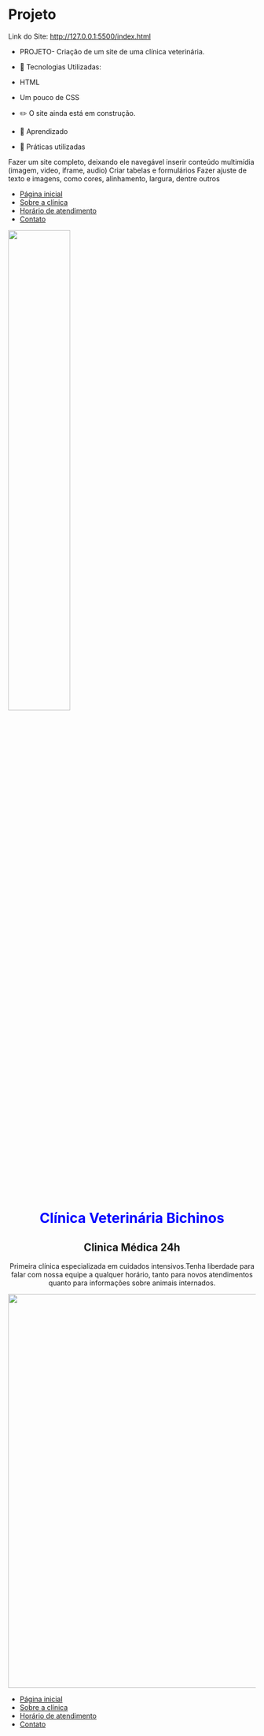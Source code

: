 # Projeto
Link do Site: http://127.0.0.1:5500/index.html

- PROJETO- Criação de um site de uma clínica veterinária.

- 🎯 Tecnologias Utilizadas:
- HTML
- Um pouco de CSS

- ✏️ O site ainda está em construção.
- 📝 Aprendizado
- 📖  Práticas utilizadas

Fazer um site completo, deixando ele navegável
inserir conteúdo multimídia (imagem, video, iframe, audio)
Criar tabelas e formulários
Fazer ajuste de texto e imagens, como cores, alinhamento, largura, dentre outros

<!DOCTYPE html>
<html lang="en">
<head>
    <meta charset="UTF-8">
    <meta http-equiv="X-UA-Compatible" content="IE=edge">
    <meta name="viewport" content="width=device-width, initial-scale=1.0">
   
  <link rel="stylesheet" href="base.css">
</head>
<body>
    <div class="wrapper">
        <div class="menu">
            <!-- Aqui vai o seu menu -->
            <ul>
                <li><a href="index.html">Página inicial</a></li>
                <li><a href="sobre.html">Sobre a clínica</a></li>
                <li><a href="horario.html">Horário de atendimento</a></li>
                <li><a href="contato.html">Contato</a></li>
            </ul>
        </div>
        <div class="main">
            <div class="header">
             <!-- Aqui vai o seu header -->
                <img src="https://static.vecteezy.com/ti/vetor-gratis/p1/8249343-veterinario-logo-gato-e-cao-logo-design-pet-care-vet-clinic-logo-pet-clinic-vetor.jpg" width="50%"/>         
            </div>
            <div class="Descrição">
                <!--Aqui vai seu conteúdo-->
                <h1 align="center"><font color= Blue>Clínica Veterinária Bichinos</font></h1>
                <h2 align="center">Clinica Médica 24h</h2>
                <p align="center">Primeira clínica especializada em cuidados intensivos.Tenha liberdade para falar com nossa equipe a qualquer horário, tanto para novos atendimentos quanto para informações sobre animais internados.</p>
                <img align="center" width="800" src="https://seres.vet/blog/wp-content/uploads/2021/04/vacina-de-cao-1.jpg"/>                
            </div>  
            <div class="footer">
                <!--Aqui vai seu rodapé-->
                <ul>
                    <li><a href="index.html">Página inicial</a></li>
                    <li><a href="sobre.html">Sobre a clínica</a></li>
                    <li><a href="horario.html">Horário de atendimento</a></li>
                    <li><a href="contato.html">Contato</a></li>
                </ul>                
            </div>            
        </div>
    </div>
</body>
</html>
